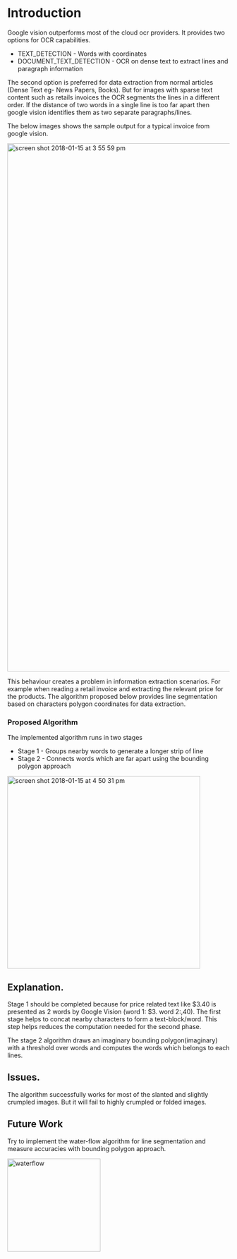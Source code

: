 # Introduction

Google vision outperforms most of the cloud ocr providers. It provides two options for OCR capabilities.

- TEXT_DETECTION - Words with coordinates
- DOCUMENT_TEXT_DETECTION - OCR on dense text to extract lines and paragraph information


The second option is preferred for data extraction from normal articles (Dense Text eg- News Papers, Books). But for 
images with sparse text content such as retails invoices the OCR segments the lines in a different order. If the 
distance of two words in a single line is too far apart then google vision identifies them as two separate paragraphs/lines. 

The below images shows the sample output for a typical invoice from google vision.

<img width="1198" alt="screen shot 2018-01-15 at 3 55 59 pm" src="https://user-images.githubusercontent.com/13045528/34937970-9f2e93b8-fa0c-11e7-9521-0fc6ad191e0d.png">

This behaviour creates a problem in information extraction scenarios. For example when reading a retail invoice and 
extracting the relevant price for the products. The algorithm proposed below provides line segmentation based on characters 
polygon coordinates for data extraction.

### Proposed Algorithm

The implemented algorithm runs in two stages
- Stage 1 - Groups nearby words to generate a longer strip of line
- Stage 2 - Connects words which are far apart using the bounding polygon approach

<img width="437" alt="screen shot 2018-01-15 at 4 50 31 pm" src="https://user-images.githubusercontent.com/13045528/34940084-415cf57e-fa14-11e7-8099-ffa7fbce1b21.png">


## Explanation.

Stage 1 should be completed because for price related text like $3.40 is presented as 2 words by 
Google Vision (word 1: $3. word 2:,40). The first stage helps to concat nearby characters to form a text-block/word. 
This step helps reduces the computation needed for the second phase.

The stage 2 algorithm draws an imaginary bounding polygon(imaginary) with a threshold over words and computes the 
words which belongs to each lines.

## Issues.

The algorithm successfully works for most of the slanted and slightly crumpled images. But it will fail to highly 
crumpled or folded images.

## Future Work

Try to implement the water-flow algorithm for line segmentation and measure accuracies with bounding polygon approach. 

<img width="211" alt="waterflow" src="https://user-images.githubusercontent.com/13045528/34940259-d6899526-fa14-11e7-9b6c-4b3a2aaa1a75.png">
